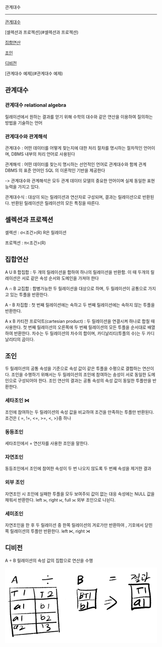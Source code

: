 관계대수

---

[관계대수](#관계대수)

[셀렉션과 프로젝션](#셀렉션과 프로젝션)

[집합연산](#집합연산)

[조인](#조인)

[디비전](#디비전)

[관계대수 예제](#관계대수 예제)

## 관계대수

### 관계대수 relational algebra

릴레이션에서 원하는 결과를 얻기 위해 수학의 대수와 같은 연산을 이용하여 질의하는 방법을 기술하는 언어

### 관계대수와 관계해석

관계대수 : 어떤 데이터를 어떻게 찾는지에 대한 처리 절차를 명시하는 절차적인 언어이며, DBMS 내부의 처리 언어로 사용된다

관계해석 : 어떤 데이터를 찾는지 명시하는 선언적인 언어로 관계대수와 함께 관계 DBMS 의 표준 언어인 SQL 의 이론적인 기반을 제공한다

-> 관계대수와 관계해석은 모두 관계 데이터 모델의 중요한 언어이며 실제 동일한 표현 능력을 가지고 있다.

관계대수식 : 대상이 되는 릴레이션과 연산자로 구성되며, 결과는 릴레이션으로 반환된다. 반환된 릴레이션은 릴레이션의 모든 특징을 따른다.



## 셀렉션과 프로젝션

셀렉션 : σ<조건>(R) R은 릴레이션

프로젝션 : π<조건>(R) 

## 집합연산

A U B 합집합 : 두 개의 릴레이션을 합하여 하나의 릴레이션을 반환함. 이 때 두개의 릴레이션은 서로 같은 속성 순서와 도메인을 가져야 한다 

A ∩ B 교집합 : 합병가능한 두 릴레이션을 대상으로 하며, 두 릴레이션이 공통으로 가지고 있는 투플을 반환한다.

A - B 차집합 : 첫 번째 릴레이션에는 속하고 두 번째 릴레이션에는 속하지 않는 투플을 반환한다.

A x B 카티전 프로덕트(cartesian product) : 두 릴레이션을 연결시켜 하나로 합칠 때 사용한다. 첫 번째 릴레이션의 오른쪽에 두 번째 릴레이션의 모든 투플을 순서대로 배열하여 반환한다. 차수는 두 릴레이션의 차수의 합이며, 카디날리티(투플의 수)는 두 카디날리티의 곱이다.

## 조인

두 릴레이션의 공통 속성을 기준으로 속성 값이 같은 투플을 수평으로 결합하는 연산이다. 조인을 수행하기 위해서는 두 릴레이션의 조인에 참여하는 송성이 서로 동일한 도메인으로 구성되어야 한다. 조인 연산의 결과는 공통 속성의 속성 값이 동일한 투플만을 반환한다.

### 세타조인 ⋈

조인에 참여하는 두 릴레이션의 속성 값을 비교하여 조건을 만족하는 투플만 반환된다. 조건은 { =, !=, <=, >=, <, >}중 하나

### 동등조인

세타조인에서 = 연산자를 사용한 조인을 말한다.

### 자연조인

동등조인에서 조인에 참여한 속성이 두 번 나오지 않도록 두 번째 속성을 제거한 결과

### 외부 조인

자연조인 시 조인에 실패한 투플을 모두 보여주되 값이 없는 대응 속성에는 NULL 값을 채워서 반환한다. left ⟕, right ⟖, full ⟗ 외부 조인으로 나뉜다.

### 세미조인

자연조인을 한 후 두 릴레이션 중 한쪽 릴레이션의 겨로가만 반환하여 , 기호에서 닫힌 쪽 릴레이션의 투플만 반환한다. left ⋉, right ⋊

## 디비전

A ÷ B 릴레이션의 속성 값의 집합으로 연산을 수행

![image-20211003152652690](../images/image-20211003152652690.png)

